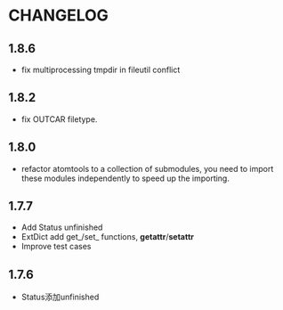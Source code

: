 # CHANGELOG

## 1.8.6

* fix multiprocessing tmpdir in fileutil conflict



## 1.8.2

* fix OUTCAR filetype. 



## 1.8.0

* refactor atomtools to a collection of submodules, you need to import these modules independently
to speed up the importing. 



## 1.7.7


* Add Status unfinished
* ExtDict add get_/set_ functions, __getattr__/__setattr__
* Improve test cases



## 1.7.6


* Status添加unfinished


